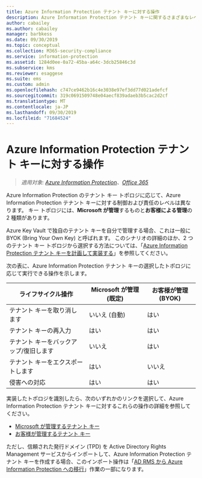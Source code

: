 ```yaml
---
title: Azure Information Protection テナント キーに対する操作
description: Azure Information Protection テナント キーに関するさまざまなレベルの制御および責任について確認してください。
author: cabailey
ms.author: cabailey
manager: barbkess
ms.date: 09/30/2019
ms.topic: conceptual
ms.collection: M365-security-compliance
ms.service: information-protection
ms.assetid: 1284d0ee-0a72-45ba-a64c-3dcb25846c3d
ms.subservice: kms
ms.reviewer: esaggese
ms.suite: ems
ms.custom: admin
ms.openlocfilehash: c747ce9462b16c4e3038e97ef3dd77d021adefcf
ms.sourcegitcommit: 319c0691509748e04aecf839adaeb3b5cac2d2cf
ms.translationtype: MT
ms.contentlocale: ja-JP
ms.lasthandoff: 09/30/2019
ms.locfileid: "71684524"
---
```

# <a name="operations-for-your-azure-information-protection-tenant-key"></a>Azure Information Protection テナント キーに対する操作

>*適用対象: [Azure Information Protection](https://azure.microsoft.com/pricing/details/information-protection)、[Office 365](https://download.microsoft.com/download/E/C/F/ECF42E71-4EC0-48FF-AA00-577AC14D5B5C/Azure_Information_Protection_licensing_datasheet_EN-US.pdf)*

Azure Information Protection のテナント キー トポロジに応じて、Azure Information Protection テナント キーに対する制御および責任のレベルは異なります。 キー トポロジには、**Microsoft が管理**するものと**お客様による管理**の 2 種類があります。

Azure Key Vault で独自のテナント キーを自分で管理する場合、これは一般に BYOK (Bring Your Own Key) と呼ばれます。 このシナリオの詳細のほか、2 つのテナント キー トポロジから選択する方法については、「[Azure Information Protection テナント キーを計画して実装する](plan-implement-tenant-key.md)」を参照してください。

次の表に、Azure Information Protection テナント キーの選択したトポロジに応じて実行できる操作を示します。

|ライフサイクル操作|Microsoft が管理 (既定)|お客様が管理 (BYOK)|
|-----------------------|-------------------------------|---------------------------|
|テナント キーを取り消します|いいえ (自動)|はい|
|テナント キーの再入力|はい|はい|
|テナント キーをバックアップ/復旧します|いいえ|はい|
|テナント キーをエクスポートします|はい|いいえ|
|侵害への対応|はい|はい|

実装したトポロジを識別したら、次のいずれかのリンクを選択して、Azure Information Protection テナント キーに対するこれらの操作の詳細を参照してください。

- [Microsoft が管理するテナント キー](operations-microsoft-managed-tenant-key.md)
- [お客様が管理するテナント キー](operations-customer-managed-tenant-key.md)

ただし、信頼された発行ドメイン (TPD) を Active Directory Rights Management サービスからインポートして、Azure Information Protection テナント キーを作成する場合、このインポート操作は「[AD RMS から Azure Information Protection への移行](migrate-from-ad-rms-to-azure-rms.md)」作業の一部になります。  

